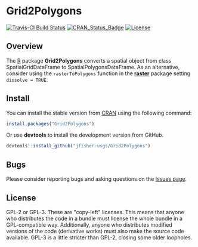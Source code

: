 # Grid2Polygons

[![Travis-CI Build Status](https://travis-ci.org/jfisher-usgs/Grid2Polygons.svg?branch=master)](https://travis-ci.org/jfisher-usgs/Grid2Polygons)
[![CRAN_Status_Badge](https://www.r-pkg.org/badges/version/Grid2Polygons)](https://CRAN.R-project.org/package=Grid2Polygons)
[![License](http://img.shields.io/badge/license-GPL%20%28%3E=%202%29-brightgreen.svg?style=flat)](http://www.gnu.org/licenses/gpl-2.0.html)

## Overview

The [R](https://www.r-project.org/) package **Grid2Polygons** converts a spatial object from class SpatialGridDataFrame to SpatialPolygonsDataFrame.
As an alternative, consider using the `rasterToPolygons` function in the
**[raster](https://CRAN.R-project.org/package=raster)** package setting `dissolve = TRUE`.

## Install

You can install the stable version from [CRAN](https://CRAN.R-project.org/package=Grid2Polygons) using the following command:

```r
install.packages("Grid2Polygons")
```

Or use **devtools** to install the development version from GitHub.

```r
devtools::install_github("jfisher-usgs/Grid2Polygons")
```

## Bugs

Please consider reporting bugs and asking questions on the [Issues page](https://github.com/jfisher-usgs/Grid2Polygons/issues).

## License

GPL-2 or GPL-3.
These are "copy-left" licenses.
This means that anyone who distributes the code in a bundle must license the whole bundle in a GPL-compatible way.
Additionally, anyone who distributes modified versions of the code (derivative works) must also make the source code available.
GPL-3 is a little stricter than GPL-2, closing some older loopholes.

